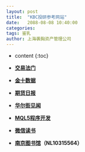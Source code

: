 ```yaml
---
layout: post
title:  "KBC投研参考网站"
date:   2088-08-08 10:40:00
categories: 
tags: 鉴乳
author: 上海袭胸资产管理公司
---
```


* content
{:toc}

* **[交易法门](https://www.jiaoyifamen.com/)**
* **[金十数据](https://www.jin10.com/)**
* **[期货日报](http://paper.7h365.com/Members/MemberIndex)**
* **[华尔街见闻](https://wallstreetcn.com/)**
* **[MQL5程序开发](https://www.mql5.com/zh/articles/mt5)**
* **[微信读书](https://weread.qq.com/)**
* **[南京图书馆](http://www.jslib.org.cn/)（NL10315564）**
